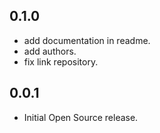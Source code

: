 ## 0.1.0

- add documentation in readme.
- add authors.
- fix link repository.

## 0.0.1

- Initial Open Source release.
